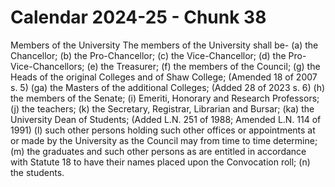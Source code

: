 # Calendar 2024-25 - Chunk 38

<!-- Chunk tokens: 230, Enriched tokens: 234 -->

Members of the University
The members of the University shall be-
(a) the Chancellor;
(b) the Pro-Chancellor;
(c) the Vice-Chancellor;
(d) the Pro-Vice-Chancellors;
(e) the Treasurer;
(f) the members of the Council;
(g) the Heads of the original Colleges and of Shaw College; (Amended 18 of 2007 s. 5)
(ga)  the Masters of the additional Colleges; (Added 28 of 2023 s. 6)
(h) the members of the Senate;
(i) Emeriti, Honorary and Research Professors;
(j) the teachers;
(k) the Secretary, Registrar, Librarian and Bursar;
(ka) the University Dean of Students; (Added L.N. 251 of 1988; Amended L.N. 114 of 1991)
(l) such other persons holding such other offices or appointments at or made by the University as the Council may from time to time determine;
(m) the graduates and such other persons as are entitled in accordance with Statute 18 to have their names placed upon the Convocation roll;
(n) the students.